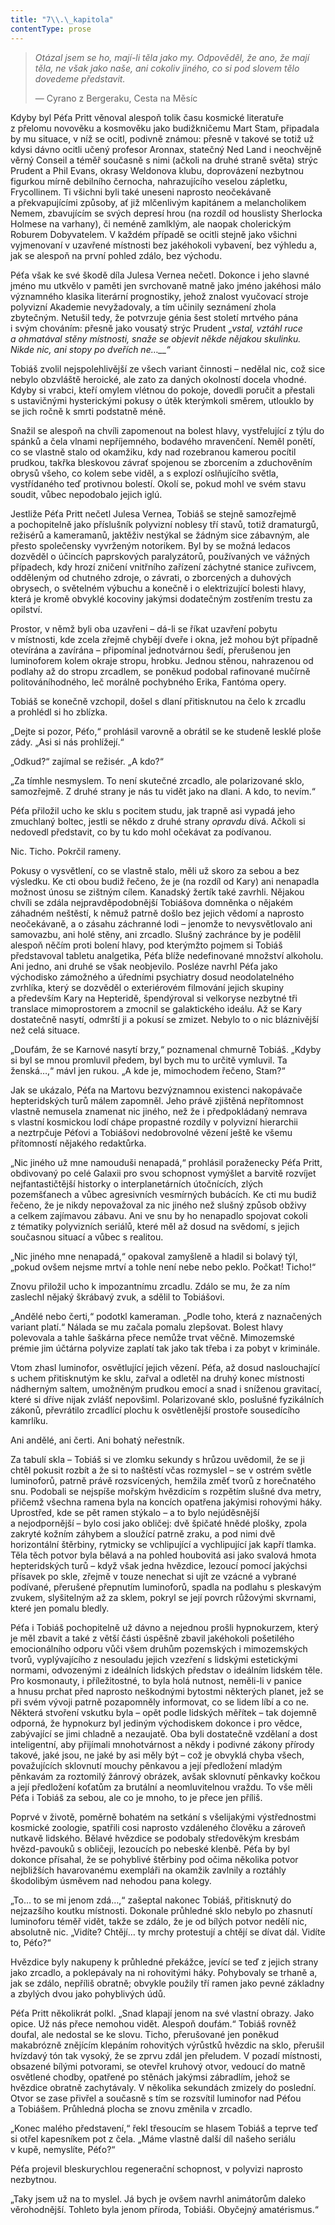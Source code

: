 ```yaml
---
title: "7\\.\_kapitola"
contentType: prose
---
```


<section>

> _Otázal jsem se ho, mají-li těla jako my. Odpověděl, že ano, že mají těla, ne však jako naše, ani cokoliv jiného, co si pod slovem tělo dovedeme představit._
>
> — Cyrano z Bergeraku, Cesta na Měsíc

Kdyby byl Péťa Pritt věnoval alespoň tolik času kosmické literatuře z přelomu novověku a kosmověku jako budižkničemu Mart Stam, připadala by mu situace, v níž se ocitl, podivně známou: přesně v takové se totiž už kdysi dávno ocitli učený profesor Aronnax, statečný Ned Land i neochvějně věrný Conseil a téměř současně s nimi (ačkoli na druhé straně světa) strýc Prudent a Phil Evans, okrasy Weldonova klubu, doprovázení nezbytnou figurkou mírně debilního černocha, nahrazujícího veselou zápletku, Frycollinem. Ti všichni byli také uneseni naprosto neočekávaně a překvapujícími způsoby, ať již mlčenlivým kapitánem a melancholikem Nemem, zbavujícím se svých depresí hrou (na rozdíl od houslisty Sherlocka Holmese na varhany), či neméně zamlklým, ale naopak cholerickým Roburem Dobyvatelem. V každém případě se ocitli stejně jako všichni vyjmenovaní v uzavřené místnosti bez jakéhokoli vybavení, bez výhledu a, jak se alespoň na první pohled zdálo, bez východu.

Péťa však ke své škodě díla Julesa Vernea nečetl. Dokonce i jeho slavné jméno mu utkvělo v paměti jen svrchovaně matně jako jméno jakéhosi málo významného klasika literární prognostiky, jehož znalost vyučovací stroje polyvizní Akademie nevyžadovaly, a tím učinily seznámení zhola zbytečným. Netušil tedy, že potvrzuje génia šest století mrtvého pána i svým chováním: přesně jako vousatý strýc Prudent „_vstal, vztáhl ruce a ohmatával stěny místnosti, snaže se objevit někde nějakou skulinku. Nikde nic, ani stopy po dveřích ne…__“_

Tobiáš zvolil nejspolehlivější ze všech variant činnosti – nedělal nic, což sice nebylo obzvláště heroické, ale zato za daných okolností docela vhodné. Kdyby si vrabci, kteří omylem vlétnou do pokoje, dovedli poručit a přestali s ustavičnými hysterickými pokusy o útěk kterýmkoli směrem, utlouklo by se jich ročně k smrti podstatně méně.

Snažil se alespoň na chvíli zapomenout na bolest hlavy, vystřelující z týlu do spánků a čela vlnami nepříjemného, bodavého mravenčení. Neměl ponětí, co se vlastně stalo od okamžiku, kdy nad rozebranou kamerou pocítil prudkou, takřka bleskovou závrať spojenou se zborcením a zduchověním obrysů všeho, co kolem sebe viděl, a s explozí oslňujícího světla, vystřídaného teď protivnou bolestí. Okolí se, pokud mohl ve svém stavu soudit, vůbec nepodobalo jejich iglú.

Jestliže Péťa Pritt nečetl Julesa Vernea, Tobiáš se stejně samozřejmě a pochopitelně jako příslušník polyvizní noblesy tří stavů, totiž dramaturgů, režisérů a kameramanů, jaktěživ nestýkal se žádným sice zábavným, ale přesto společensky vyvrženým notorikem. Byl by se možná ledacos dozvěděl o účincích paprskových paralyzátorů, používaných ve vážných případech, kdy hrozí zničení vnitřního zařízení záchytné stanice zuřivcem, odděleným od chutného zdroje, o závrati, o zborcených a duhových obrysech, o světelném výbuchu a konečně i o elektrizující bolesti hlavy, která je kromě obvyklé kocoviny jakýmsi dodatečným zostřením trestu za opilství.

Prostor, v němž byli oba uzavřeni – dá-li se říkat uzavření pobytu v místnosti, kde zcela zřejmě chybějí dveře i okna, jež mohou být případně otevírána a zavírána – připomínal jednotvárnou šedí, přerušenou jen luminoforem kolem okraje stropu, hrobku. Jednou stěnou, nahrazenou od podlahy až do stropu zrcadlem, se poněkud podobal rafinované mučírně politováníhodného, leč morálně pochybného Erika, Fantóma opery.

Tobiáš se konečně vzchopil, došel s dlaní přitisknutou na čelo k zrcadlu a prohlédl si ho zblízka.

„Dejte si pozor, Péťo,“ prohlásil varovně a obrátil se ke studeně lesklé ploše zády. „Asi si nás prohlížejí.“

„Odkud?“ zajímal se režisér. „A kdo?“

„Za tímhle nesmyslem. To není skutečné zrcadlo, ale polarizované sklo, samozřejmě. Z druhé strany je nás tu vidět jako na dlani. A kdo, to nevím.“

Péťa přiložil ucho ke sklu s pocitem studu, jak trapně asi vypadá jeho zmuchlaný boltec, jestli se někdo z druhé strany _opravdu_ dívá. Ačkoli si nedovedl představit, co by tu kdo mohl očekávat za podívanou.

Nic. Ticho. Pokrčil rameny.

Pokusy o vysvětlení, co se vlastně stalo, měli už skoro za sebou a bez výsledku. Ke cti obou budiž řečeno, že je (na rozdíl od Kary) ani nenapadla možnost únosu se zištným cílem. Kanadský žertík také zavrhli. Nějakou chvíli se zdála nejpravděpodobnější Tobiášova domněnka o nějakém záhadném neštěstí, k němuž patrně došlo bez jejich vědomí a naprosto neočekávaně, a o zásahu záchranné lodi – jenomže to nevysvětlovalo ani samovazbu, ani holé stěny, ani zrcadlo. Slušný zachránce by je podělil alespoň něčím proti bolení hlavy, pod kterýmžto pojmem si Tobiáš představoval tabletu analgetika, Péťa blíže nedefinované množství alkoholu. Ani jedno, ani druhé se však neobjevilo. Posléze navrhl Péťa jako východisko zámožného a úředními psychiatry dosud neodolatelného zvrhlíka, který se dozvěděl o exteriérovém filmování jejich skupiny a především Kary na Hepteridě, špendýroval si velkoryse nezbytné tři translace mimoprostorem a zmocnil se galaktického ideálu. Až se Kary dostatečně nasytí, odmrští ji a pokusí se zmizet. Nebylo to o nic bláznivější než celá situace.

„Doufám, že se Karnové nasytí brzy,“ poznamenal chmurně Tobiáš. „Kdyby si byl se mnou promluvil předem, byl bych mu to určitě vymluvil. Ta ženská…,“ mávl jen rukou. „A kde je, mimochodem řečeno, Stam?“

Jak se ukázalo, Péťa na Martovu bezvýznamnou existenci nakopávače hepteridských turů málem zapomněl. Jeho právě zjištěná nepřítomnost vlastně nemusela znamenat nic jiného, než že i předpokládaný nemrava s vlastní kosmickou lodí chápe propastné rozdíly v polyvizní hierarchii a neztrpčuje Péťovi a Tobiášovi nedobrovolné vězení ještě ke všemu přítomností nějakého redaktůrka.

„Nic jiného už mne namouduši nenapadá,“ prohlásil poraženecky Péťa Pritt, obdivovaný po celé Galaxii pro svou schopnost vymýšlet a barvitě rozvíjet nejfantastičtější historky o interplanetárních útočnících, zlých pozemšťanech a vůbec agresivních vesmírných bubácích. Ke cti mu budiž řečeno, že je nikdy nepovažoval za nic jiného než slušný způsob obživy a celkem zajímavou zábavu. Ani ve snu by ho nenapadlo spojovat cokoli z tématiky polyvizních seriálů, které měl až dosud na svědomí, s jejich současnou situací a vůbec s realitou.

„Nic jiného mne nenapadá,“ opakoval zamyšleně a hladil si bolavý týl, „pokud ovšem nejsme mrtví a tohle není nebe nebo peklo. Počkat! Ticho!“

Znovu přiložil ucho k impozantnímu zrcadlu. Zdálo se mu, že za ním zaslechl nějaký škrábavý zvuk, a sdělil to Tobiášovi.

„Andělé nebo čerti,“ podotkl kameraman. „Podle toho, která z naznačených variant platí.“ Nálada se mu začala pomalu zlepšovat. Bolest hlavy polevovala a tahle šaškárna přece nemůže trvat věčně. Mimozemské prémie jim účtárna polyvize zaplatí tak jako tak třeba i za pobyt v kriminále.

Vtom zhasl luminofor, osvětlující jejich vězení. Péťa, až dosud naslouchající s uchem přitisknutým ke sklu, zařval a odletěl na druhý konec místnosti nádherným saltem, umožněným prudkou emocí a snad i sníženou gravitací, které si dříve nijak zvlášť nepovšiml. Polarizované sklo, poslušné fyzikálních zákonů, převrátilo zrcadlící plochu k osvětlenější prostoře sousedícího kamrlíku.

Ani andělé, ani čerti. Ani bohatý neřestník.

Za tabulí skla – Tobiáš si ve zlomku sekundy s hrůzou uvědomil, že se ji chtěl pokusit rozbít a že si to naštěstí včas rozmyslel – se v ostrém světle luminoforů, patrně právě rozsvícených, hemžila změť tvorů z horečnatého snu. Podobali se nejspíše mořským hvězdicím s rozpětím slušné dva metry, přičemž všechna ramena byla na koncích opatřena jakýmisi rohovými háky. Uprostřed, kde se pět ramen stýkalo – a to bylo nejúděsnější a nejodpornější – bylo cosi jako obličej: dvě špičaté hnědé plošky, zpola zakryté kožním záhybem a sloužící patrně zraku, a pod nimi dvě horizontální štěrbiny, rytmicky se vchlipující a vychlipující jak kapří tlamka. Těla těch potvor byla bělavá a na pohled houbovitá asi jako svalová hmota hepteridských turů – když však jedna hvězdice, lezoucí pomocí jakýchsi přísavek po skle, zřejmě v touze nenechat si ujít ze vzácné a vybrané podívané, přerušené přepnutím luminoforů, spadla na podlahu s pleskavým zvukem, slyšitelným až za sklem, pokryl se její povrch růžovými skvrnami, které jen pomalu bledly.

Péťa i Tobiáš pochopitelně už dávno a nejednou prošli hypnokurzem, který je měl zbavit a také z větší části úspěšně zbavil jakéhokoli pošetilého emocionálního odporu vůči všem druhům pozemských i mimozemských tvorů, vyplývajícího z nesouladu jejich vzezření s lidskými estetickými normami, odvozenými z ideálních lidských představ o ideálním lidském těle. Pro kosmonauty, i příležitostné, to byla holá nutnost, neměli-li v panice a hnusu prchat před naprosto neškodnými bytostmi některých planet, jež se při svém vývoji patrně pozapomněly informovat, co se lidem líbí a co ne. Některá stvoření vskutku byla – opět podle lidských měřítek – tak dojemně odporná, že hypnokurz byl jediným východiskem dokonce i pro vědce, zabývající se jimi chladně a nezaujatě. Oba byli dostatečně vzdělaní a dost inteligentní, aby přijímali mnohotvárnost a někdy i podivné zákony přírody takové, jaké jsou, ne jaké by asi měly být – což je obvyklá chyba všech, považujících sklovnutí mouchy pěnkavou a její předložení mladým pěnkavám za roztomilý žánrový obrázek, avšak sklovnutí pěnkavky kočkou a její předložení koťatům za brutální a neomluvitelnou vraždu. To vše měli Péťa i Tobiáš za sebou, ale co je mnoho, to je přece jen příliš.

Poprvé v životě, poměrně bohatém na setkání s všelijakými výstřednostmi kosmické zoologie, spatřili cosi naprosto vzdáleného člověku a zároveň nutkavě lidského. Bělavé hvězdice se podobaly středověkým kresbám hvězd-pavouků s obličeji, lezoucích po nebeské klenbě. Péťa by byl dokonce přísahal, že se pohyblivé štěrbiny pod očima několika potvor nejbližších havarovanému exempláři na okamžik zavlnily a roztáhly škodolibým úsměvem nad nehodou pana kolegy.

„To… to se mi jenom zdá…,“ zašeptal nakonec Tobiáš, přitisknutý do nejzazšího koutku místnosti. Dokonale průhledné sklo nebylo po zhasnutí luminoforu téměř vidět, takže se zdálo, že je od bílých potvor nedělí nic, absolutně nic. „Vidíte? Chtějí… ty mrchy protestují a chtějí se dívat dál. Vidíte to, Péťo?“

Hvězdice byly nakupeny k průhledné překážce, jevící se teď z jejich strany jako zrcadlo, a poklepávaly na ni rohovitými háky. Pohybovaly se trhaně a, jak se zdálo, nepříliš obratně; obvykle použily tří ramen jako pevné základny a zbylých dvou jako pohyblivých údů.

Péťa Pritt několikrát polkl. „Snad klapají jenom na své vlastní obrazy. Jako opice. Už nás přece nemohou vidět. Alespoň doufám.“ Tobiáš rovněž doufal, ale nedostal se ke slovu. Ticho, přerušované jen poněkud makabrózně znějícím klepáním rohovitých výrůstků hvězdic na sklo, přerušil hvízdavý tón tak vysoký, že se zprvu zdál jen přeludem. V pozadí místnosti, obsazené bílými potvorami, se otevřel kruhový otvor, vedoucí do matně osvětlené chodby, opatřené po stěnách jakýmsi zábradlím, jehož se hvězdice obratně zachytávaly. V několika sekundách zmizely do poslední. Otvor se zase přivřel a současně s tím se rozsvítil luminofor nad Péťou a Tobiášem. Průhledná plocha se znovu změnila v zrcadlo.

„Konec malého představení,“ řekl třesoucím se hlasem Tobiáš a teprve teď si otřel kapesníkem pot z čela. „Máme vlastně další díl našeho seriálu v kupě, nemyslíte, Péťo?“

Péťa projevil bleskurychlou regenerační schopnost, v polyvizi naprosto nezbytnou.

„Taky jsem už na to myslel. Já bych je ovšem navrhl animátorům daleko věrohodnější. Tohleto byla jenom příroda, Tobiáši. Obyčejný amatérismus.“

</section>
